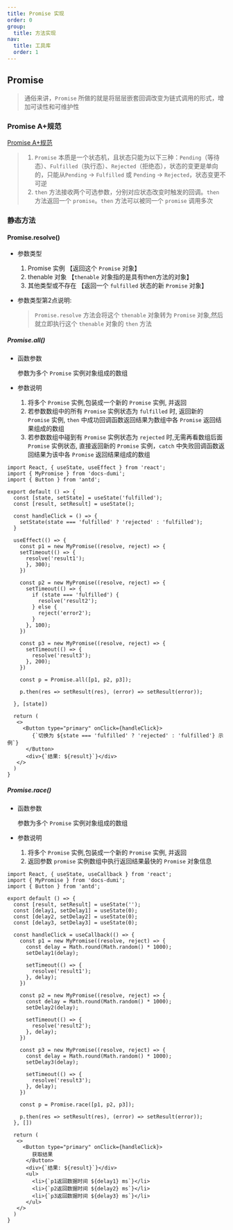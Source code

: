 ```yaml
---
title: Promise 实现
order: 0
group:
  title: 方法实现
nav:
  title: 工具库
  order: 1
---
```


## Promise

> 通俗来讲，`Promise` 所做的就是将层层嵌套回调改变为链式调用的形式，增加可读性和可维护性

### Promise A+规范

[Promise A+规范](https://promisesaplus.com/)

> 1. `Promise` 本质是一个状态机，且状态只能为以下三种：`Pending`（等待态）、`Fulfilled`（执行态）、`Rejected`（拒绝态），状态的变更是单向的，只能从`Pending` -> `Fulfilled` 或 `Pending` -> `Rejected`，状态变更不可逆
> 2. `then` 方法接收两个可选参数，分别对应状态改变时触发的回调。`then` 方法返回一个 `promise`。`then` 方法可以被同一个 `promise` 调用多次

### 静态方法

#### Promise.resolve()

- 参数类型

  1. Promise 实例 【返回这个 `Promise` 对象】
  2. thenable 对象 【`thenable` 对象指的是具有then方法的对象】
  3. 其他类型或不存在 【返回一个 `fulfilled` 状态的新 `Promise` 对象】

- 参数类型第2点说明:
  > `Promise.resolve` 方法会将这个 `thenable` 对象转为 `Promise` 对象,然后就立即执行这个 `thenable` 对象的 `then` 方法

##### Promise.all()

- 函数参数

  参数为多个 `Promise` 实例对象组成的数组

- 参数说明
  1. 将多个 `Promise` 实例,包装成一个新的 `Promise` 实例, 并返回
  2. 若参数数组中的所有 `Promise` 实例状态为 `fulfilled` 时, 返回新的 `Promise` 实例, `then` 中成功回调函数返回结果为数组中各 `Promise` 返回结果组成的数组
  3. 若参数数组中碰到有 `Promise` 实例状态为 `rejected` 时,无需再看数组后面 `Promise` 实例状态, 直接返回新的 `Promise` 实例，`catch` 中失败回调函数返回结果为该中各 `Promise` 返回结果组成的数组

```tsx
import React, { useState, useEffect } from 'react';
import { MyPromise } from 'docs-dumi';
import { Button } from 'antd';

export default () => {
  const [state, setState] = useState('fulfilled');
  const [result, setResult] = useState();

  const handleClick = () => {
    setState(state === 'fulfilled' ? 'rejected' : 'fulfilled');
  }

  useEffect(() => {
    const p1 = new MyPromise((resolve, reject) => {
    setTimeout(() => {
      resolve('result1');
      }, 300);
    })

    const p2 = new MyPromise((resolve, reject) => {
      setTimeout(() => {
        if (state === 'fulfilled') {
          resolve('result2');
        } else {
          reject('error2');
        }
      }, 100);
    })

    const p3 = new MyPromise((resolve, reject) => {
      setTimeout(() => {
        resolve('result3');
      }, 200);
    })

    const p = Promise.all([p1, p2, p3]);

    p.then(res => setResult(res), (error) => setResult(error));

  }, [state])

  return (
   <>
     <Button type="primary" onClick={handleClick}>
        {`切换为 ${state === 'fulfilled' ? 'rejected' : 'fulfilled'} 示例`}
      </Button>
      <div>{`结果: ${result}`}</div>
   </>
  )
}
```

##### Promise.race()

- 函数参数

  参数为多个 `Promise` 实例对象组成的数组

- 参数说明
  1. 将多个 `Promise` 实例,包装成一个新的 `Promise` 实例, 并返回
  2. 返回参数 `promise` 实例数组中执行返回结果最快的 `Promise` 对象信息

```tsx
import React, { useState, useCallback } from 'react';
import { MyPromise } from 'docs-dumi';
import { Button } from 'antd';

export default () => {
  const [result, setResult] = useState('');
  const [delay1, setDelay1] = useState(0);
  const [delay2, setDelay2] = useState(0);
  const [delay3, setDelay3] = useState(0);

  const handleClick = useCallback(() => {
    const p1 = new MyPromise((resolve, reject) => {
      const delay = Math.round(Math.random() * 1000);
      setDelay1(delay);

      setTimeout(() => {
        resolve('result1');
      }, delay);
    })

    const p2 = new MyPromise((resolve, reject) => {
      const delay = Math.round(Math.random() * 1000);
      setDelay2(delay);

      setTimeout(() => {
        resolve('result2');
      }, delay);
    })

    const p3 = new MyPromise((resolve, reject) => {
      const delay = Math.round(Math.random() * 1000);
      setDelay3(delay);

      setTimeout(() => {
        resolve('result3');
      }, delay);
    })

    const p = Promise.race([p1, p2, p3]);

    p.then(res => setResult(res), (error) => setResult(error));
  }, [])

  return (
   <>
     <Button type="primary" onClick={handleClick}>
        获取结果
      </Button>
      <div>{`结果: ${result}`}</div>
      <ul>
        <li>{`p1返回数据时间 ${delay1} ms`}</li>
        <li>{`p2返回数据时间 ${delay2} ms`}</li>
        <li>{`p3返回数据时间 ${delay3} ms`}</li>
      </ul>
   </>
  )
}
```
